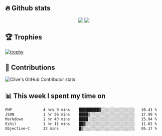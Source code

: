 ## &#128293; Github stats

<!-- GitHub Readme Streak Stats - https://github.com/DenverCoder1/github-readme-streak-stats -->
<p align="center">

<picture>
  <source 
    srcset="https://github-readme-stats.vercel.app/api?username=clivewalkden&count_private=true&show_icons=true&theme=darcula"
    media="(prefers-color-scheme: dark)"
  />
  <source
    srcset="https://github-readme-stats.vercel.app/api?username=clivewalkden&count_private=true&show_icons=true&theme=calm"
    media="(prefers-color-scheme: light), (prefers-color-scheme: no-preference)"
  />
  <img src="https://github-readme-stats.vercel.app/api?username=clivewalkden&count_private=true&show_icons=true&theme=darcula" />
</picture>

<a href="https://git.io/streak-stats" target="_blank">
  <img src="http://github-readme-streak-stats.herokuapp.com?user=clivewalkden&theme=darcula&date_format=j%20M%5B%20Y%5D" />
</a>

</p>

## &#127942; Trophies
[![trophy](https://github-profile-trophy.vercel.app/?username=clivewalkden&theme=onedark)](https://github.com/clivewalkden/github-profile-trophy)

## &#129309; Contributions
![Clive's GitHub Contributor stats](https://github-contributor-stats.vercel.app/api?username=clivewalkden)

## &#128202; This week I spent my time on
<!--START_SECTION:waka-->

```txt
PHP              4 hrs 9 mins    █████████▓░░░░░░░░░░░░░░░   38.41 %
JSON             1 hr 56 mins    ████▒░░░░░░░░░░░░░░░░░░░░   17.99 %
Markdown         1 hr 43 mins    ████░░░░░░░░░░░░░░░░░░░░░   15.94 %
Ezhil            1 hr 11 mins    ██▓░░░░░░░░░░░░░░░░░░░░░░   11.02 %
Objective-C      33 mins         █▒░░░░░░░░░░░░░░░░░░░░░░░   05.17 %
```

<!--END_SECTION:waka-->
